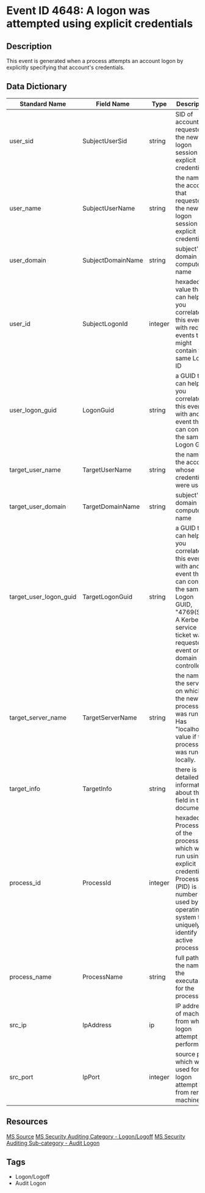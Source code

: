 # Event ID 4648: A logon was attempted using explicit credentials

## Description
This event is generated when a process attempts an account logon by explicitly specifying that account's credentials.

## Data Dictionary
|Standard Name|Field Name|Type|Description|Sample Value|
|---|---|---|---|---|
|user_sid|SubjectUserSid|string|SID of account that requested the new logon session with explicit credentials.|S-1-5-21-3457937927-2839227994-823803824-1104|
|user_name|SubjectUserName|string|the name of the account that requested the new logon session with explicit credentials.|dadmin|
|user_domain|SubjectDomainName|string|subject's domain or computer name|CONTOSO|
|user_id|SubjectLogonId|integer|hexadecimal value that can help you correlate this event with recent events that might contain the same Logon ID|0x31844|
|user_logon_guid|LogonGuid|string|a GUID that can help you correlate this event with another event that can contain the same Logon GUID|{00000000-0000-0000-0000-000000000000}|
|target_user_name|TargetUserName|string|the name of the account whose credentials were used|ladmin|
|target_user_domain|TargetDomainName|string|subject's domain or computer name|CONTOSO|
|target_user_logon_guid|TargetLogonGuid|string|a GUID that can help you correlate this event with another event that can contain the same Logon GUID, "4769(S, F): A Kerberos service ticket was requested event on a domain controller.|{0887F1E4-39EA-D53C-804F-31D568A06274}|
|target_server_name|TargetServerName|string|the name of the server on which the new process was run. Has "localhost" value if the process was run locally.|localhost|
|target_info|TargetInfo|string|there is no detailed information about this field in this document.|localhost|
|process_id|ProcessId|integer|hexadecimal Process ID of the process which was run using explicit credentials. Process ID (PID) is a number used by the operating system to uniquely identify an active process.|0x368|
|process_name|ProcessName|string|full path and the name of the executable for the process.|C:\Windows\System32\svchost.exe|
|src_ip|IpAddress|ip|IP address of machine from which logon attempt was performed.|::1|
|src_port|IpPort|integer|source port which was used for logon attempt from remote machine.|0|

## Resources
[MS Source](https://github.com/MicrosoftDocs/windows-itpro-docs/blob/master/windows/security/threat-protection/auditing/event-4648.md)
[MS Security Auditing Category - Logon/Logoff](https://docs.microsoft.com/en-us/windows/security/threat-protection/auditing/advanced-security-audit-policy-settings#logonlogoff)
[MS Security Auditing Sub-category - Audit Logon](https://github.com/MicrosoftDocs/windows-itpro-docs/tree/master/windows/security/threat-protection/auditing/audit-logon.md)

## Tags
* Logon/Logoff
* Audit Logon